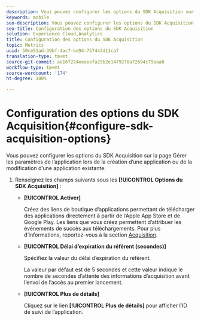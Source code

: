 ```yaml
---
description: Vous pouvez configurer les options du SDK Acquisition sur la page Gérer les paramètres de l’application lors de la création d’une application ou de la modification d’une application existante.
keywords: mobile
seo-description: Vous pouvez configurer les options du SDK Acquisition sur la page Gérer les paramètres de l’application lors de la création d’une application ou de la modification d’une application existante.
seo-title: Configuration des options du SDK Acquisition
solution: Experience Cloud,Analytics
title: Configuration des options du SDK Acquisition
topic: Metrics
uuid: 50ce51ad-39bf-4ac7-bd94-757443d11ca7
translation-type: tm+mt
source-git-commit: ae16f224eeaeefa29b2e1479270a72694c79aaa0
workflow-type: tm+mt
source-wordcount: '174'
ht-degree: 100%

---
```



# Configuration des options du SDK Acquisition{#configure-sdk-acquisition-options}

Vous pouvez configurer les options du SDK Acquisition sur la page Gérer les paramètres de l’application lors de la création d’une application ou de la modification d’une application existante.

1. Renseignez les champs suivants sous les **[!UICONTROL Options du SDK Acquisition]** :

   * **[!UICONTROL Activer]**

      Créez des liens de boutique d’applications permettant de télécharger des applications directement à partir de l’Apple App Store et de Google Play. Les liens que vous créez permettent d’attribuer les événements de succès aux téléchargements. Pour plus d’informations, reportez-vous à la section [Acquisition](//help/using/acquisition-main/acquisition-main.md).

   * **[!UICONTROL Délai d’expiration du référent (secondes)]**

      Spécifiez la valeur du délai d’expiration du référent.

      La valeur par défaut est de 5 secondes et cette valeur indique le nombre de secondes d’attente des informations d’acquisition avant l’envoi de l’accès au premier lancement.

   * **[!UICONTROL Plus de détails]**

      Cliquez sur le lien **[!UICONTROL Plus de détails]** pour afficher l’ID de suivi de l’application.
